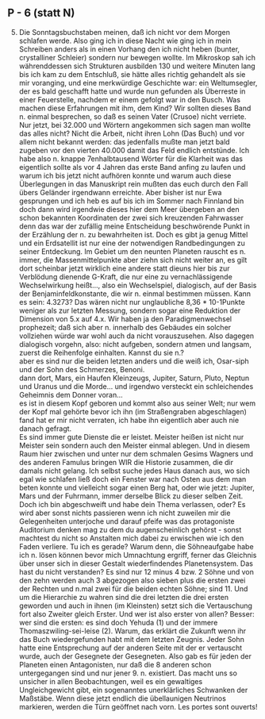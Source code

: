 ## P - 6 (statt N)
5. Die Sonntagsbuchstaben meinen, daß ich nicht vor dem Morgen schlafen werde. Also ging ich in diese Nacht wie ging ich in mein Schreiben anders als in einen Vorhang den ich nicht heben (bunter, crystalliner Schleier) sondern nur bewegen wollte. Im Mikroskop sah ich währenddessen sich Strukturen ausbilden 130 und weitere Minuten lang bis ich kam zu dem Entschluß, sie hätte alles richtig gehandelt als sie mir voranging, und eine merkwürdige Geschichte war: ein Weltumsegler, der es bald geschafft hatte und wurde nun gefunden als Überreste in einer Feuerstelle, nachdem er einem gefolgt war in den Busch. Was machen diese Erfahrungen mit ihm, dem Kind? Wir sollten dieses Band n. einmal besprechen, so daß es seinen Vater (Crusoe) nicht verriete. Nur jetzt, bei 32.000 und Wörtern angekommen sich sagen man wollte das alles nicht? Nicht die Arbeit, nicht ihren Lohn (Das Buch) und vor allem nicht bekannt werden: das jedenfalls mußte man jetzt bald zugeben vor den vierten 40.000 damit das Feld endlich entstünde. Ich habe also n. knappe 7enhalbtausend Wörter für die Klarheit was das eigentlich sollte als vor 4 Jahren das erste Band anfing zu laufen und warum ich bis jetzt nicht aufhören konnte und warum auch diese Überlegungen in das Manuskript rein mußten das euch durch den Fall übers Geländer irgendwann erreichte. Aber bisher ist nur Ewa gesprungen und ich heb es auf bis ich im Sommer nach Finnland bin doch dann wird irgendwie dieses hier dem Meer übergeben an den schon bekannten Koordinaten der zwei sich kreuzenden Fahrwasser denn das war der zufällig meine Entscheidung beschwörende Punkt in der Erzählung der n. zu bewahrheiten ist. Doch es gibt ja genug Mittel und ein Erdsatellit ist nur eine der notwendigen Randbedingungen zu seiner Entdeckung. Im Gebiet um den neunten Planeten rauscht es n. immer, die Massenmittelpunkte aber ziehn sich nicht weiter an, es gilt dort scheinbar jetzt wirklich eine andere statt dieuns hier bis zur Verblödung dienende G-Kraft, die nur eine zu vernachlässigende Wechselwirkung heißt..., also ein Wechselspiel, dialogisch, auf der Basis der Benjaminfeldkonstante, die wir n. einmal bestimmen müssen. Kann es sein: 4.3273? Das wären nicht nur unglaubliche 8,36 * 10-1Punkte weniger als zur letzten Messung, sondern sogar eine Reduktion der Dimension von 5.x auf 4.x. Wir haben ja den Paradigmenwechsel prophezeit; daß sich aber n. innerhalb des Gebäudes ein solcher vollziehen würde war wohl auch da nicht vorauszusehen. Also dagegen dialogisch vorgehn, also: nicht aufgeben, sondern atmen und langsam, zuerst die Reihenfolge einhalten. Kannst du sie n.?   
aber es sind nur die beiden letzten anders und die weiß ich, Osar-siph und der Sohn des Schmerzes, Benoni.   
dann dort, Mars, ein Haufen Kleinzeugs, Jupiter, Saturn, Pluto, Neptun und Uranus und die Morde... und irgendwo versteckt ein schleichendes Geheimnis dem Donner voran...   
es ist in diesem Kopf geboren und kommt also aus seiner Welt; nur wem der Kopf mal gehörte bevor ich ihn (im Straßengraben abgeschlagen) fand hat er mir nicht verraten, ich habe ihn eigentlich aber auch nie danach gefragt.    
Es sind immer gute Dienste die er leistet. Meister heißen ist nicht nur Meister sein sondern auch den Meister einmal ablegen. Und in diesem Raum hier zwischen und unter nur dem schmalen Gesims Wagners und des anderen Famulus bringen WIR die Historie zusammen, die dir damals nicht gelang. Ich selbst suche jedes Haus danach aus, wo sich egal wie schlafen ließ doch ein Fenster war nach Osten aus dem man beten konnte und vielleicht sogar einen Berg hat, oder wie jetzt: Jupiter, Mars und der Fuhrmann, immer derselbe Blick zu dieser selben Zeit.    
 Doch ich bin abgeschweift und habe dein Thema verlassen, oder? Es wird aber sonst nichts passieren wenn ich nicht zuweilen mir die Gelegenheiten unterjoche und darauf pfeife was das protagoniste Auditorium denken mag zu dem du augenscheinlich gehörst - sonst machtest du nicht so Anstalten mich dabei zu erwischen wie ich den Faden verliere. Tu ich es gerade? Warum denn, die Söhneaufgabe habe ich n. lösen können bevor mich Umnachtung ergriff, ferner das Gleichnis über unser sich in dieser Gestalt wiederfindendes Planetensystem. Das hast du nicht verstanden? Es sind nur 12 minus 4 bzw. 2 Söhne und von den zehn werden auch 3 abgezogen also sieben plus die ersten zwei der Rechten und n.mal zwei für die beiden echten Söhne; sind 11. Und um die Hierarchie zu wahren sind die drei letzten die drei ersten geworden und auch in ihnen (im Kleinsten) setzt sich die Vertauschung fort also Zweiter gleich Erster. Und wer ist also erster von allen? Besser: wer sind die ersten: es sind doch Yehuda (1) und der immere Thomaszwiling-sei-leise (2). Warum, das erklärt die Zukunft wenn ihr das Buch wiedergefunden habt mit dem letzten Zeugnis. Jeder Sohn hatte eine Entsprechung auf der anderen Seite mit der er vertauscht wurde, auch der Gesegnete der Gesegneten. Also gab es für jeden der Planeten einen Antagonisten, nur daß die 8 anderen schon untergegangen sind und nur jener 9. n. existiert. Das macht uns so unsicher in allen Beobachtungen, weil es ein gewaltiges Ungleichgewicht gibt, ein sogenanntes unerklärliches Schwanken der Maßstäbe. Wenn diese jetzt endlich die übellaunigen Neutrinos markieren, werden die Türn geöffnet nach vorn. Les portes sont ouverts!   
